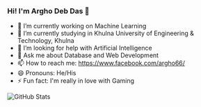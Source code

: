 ### Hi! I'm Argho Deb Das 👋

<!--
**MrArgho/MrArgho** is a ✨ _special_ ✨ repository because its `README.md` (this file) appears on your GitHub profile.

Here are some ideas to get you started: -->
- 🔭 I’m currently working on Machine Learning
- 🌱 I’m currently studying in Khulna University of Engineering & Technology, Khulna <!-- - 👯 I’m looking to collaborate on ... -->
- 🤔 I’m looking for help with Artificial Intelligence
- 💬 Ask me about Database and Web Development
- 📫 How to reach me: https://www.facebook.com/argho66/
- 😄 Pronouns: He/His
- ⚡ Fun fact: I'm really in love with Gaming

![GitHub Stats](https://github-readme-stats.vercel.app/api?username=MrArgho&theme=radical)
